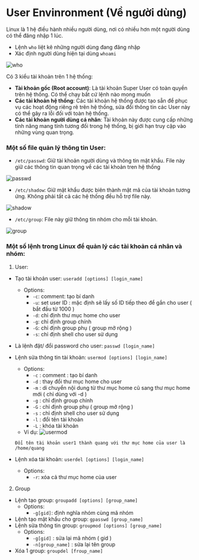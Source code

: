 # User Envinronment (Về người dùng)

Linux là 1 hệ điều hành nhiều người dùng, nơi có nhiều hơn một người dùng có thể đăng nhập 1 lúc. 
- Lệnh `who` liệt kê những người dùng đang đăng nhập
- Xác định người dùng hiện tại dùng `whoami`

![who](https://f5-zpcloud.zdn.vn/6789827862766526809/933d95ef8c44471a1e55.jpg)

Có 3 kiểu tài khoản trên 1 hệ thống:
- **Tài khoản gốc (Root account)**: Là tài khoản Super User có toàn quyền trên hệ thống. Có thể chạy bất cứ lệnh nào mong muốn
- **Các tài khoản hệ thống**: Các tài khoản hệ thống được tạo sẵn để phục vụ các hoạt động riêng rẽ trên hệ thống, sửa đổi thông tin các User này có thể gây ra lỗi đối với toàn hệ thống.
- **Các tài khoản người dùng cá nhân**: Tài khoản này được cung cấp những tính năng mang tính tương đối trong hệ thống, bị giới hạn truy cập vào những vùng quan trọng.

### Một số file quản lý thông tin User:
- `/etc/passwd`: Giữ tài khoản người dùng và thông tin mật khẩu. File này giữ các thông tin quan trọng về các tài khoản tren hệ thống

![passwd](https://f5-zpcloud.zdn.vn/5448607755691279648/c968166812c3d99d80d2.jpg)

- `/etc/shadow`: Giữ mật khẩu được biên thành mật mã của tài khoản tương ứng. Không phải tất cả các hệ thống đều hỗ trợ file này.

![shadow](https://f4-zpcloud.zdn.vn/5282224440526373382/0360ddd7dd7c16224f6d.jpg)

- `/etc/group`: File này giữ thông tin nhóm cho mỗi tài khoản.

![group](https://f5-zpcloud.zdn.vn/5473195551458260053/330e8628be8375dd2c92.jpg)

### Một số lệnh trong Linux để quản lý các tài khoản cá nhân và nhóm:
1. User:
- Tạo tài khoản user: `useradd [options] [login_name]`
  - Options: 
    - `-c`: comment: tạo bí danh
    - `-u`: set user ID : mặc định sẽ lấy số ID tiếp theo để gắn cho user ( bắt đầu từ 1000 )
    - `-d`: chỉ định thư mục home cho user
    - `-g`: chỉ định group chính
    - `-G`: chỉ định group phụ ( group mở rộng )
    - `-s`: chỉ định shell cho user sử dụng
- Là lệnh đặt/ đổi password cho user: `passwd [login_name]`
- Lệnh sửa thông tin tài khoản: `usermod [options] [login_name]`
  - Options: 
    - `-c` : comment : tạo bí danh
    - `-d` : thay đổi thư mục home cho user
    - `-m` : di chuyển nội dung từ thư mục home cũ sang thư mục home mới ( chỉ dùng với -d )
    - `-g` : chỉ định group chính
    - `-G` : chỉ định group phụ ( group mở rộng )
    - `-s` : chỉ định shell cho user sử dụng
    - `-l` : đổi tên tài khoản
    - `-L` : khóa tài khoản
  - Ví dụ:
  ![usermod](https://f5-zpcloud.zdn.vn/9011812303949989651/53f99d59eef225ac7ce3.jpg)

  ```
  Đổi tên tài khoản user1 thành quang với thư mục home của user là /home/quang
  ```
- Lệnh xóa tài khoản: `userdel [options] [login_name]`
  - Options: 
    - `-r`: xóa cả thư mục home của user

2. Group
- Lệnh tạo group: `groupadd [options] [group_name]`
  - Options: 
    - `-g[gid]`: định nghĩa nhóm cùng mã nhóm
- Lệnh tạo mật khẩu cho group: `gpasswd [group_name]`
- Lệnh sửa thông tin group: `groupmod [options] [group_name]`
  - Options: 
    - `-g[gid]` : sửa lại mã nhóm ( gid )
    - `-n[group_name]` : sửa lại tên group
- Xóa 1 group: `groupdel [froup_name]`